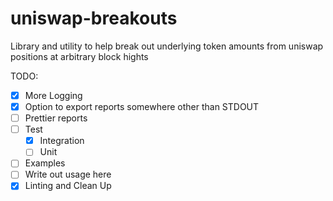 # uniswap-breakouts
Library and utility to help break out underlying token amounts from uniswap positions at arbitrary block hights

TODO:

 - [x] More Logging
 - [x] Option to export reports somewhere other than STDOUT
 - [ ] Prettier reports
 - [ ] Test
   - [x] Integration
   - [ ] Unit
 - [ ] Examples
 - [ ] Write out usage here
 - [x] Linting and Clean Up
